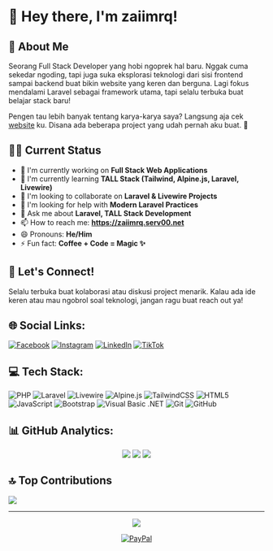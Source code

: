# 👋 Hey there, I'm zaiimrq!

## 🌟 About Me

Seorang Full Stack Developer yang hobi ngoprek hal baru. Nggak cuma sekedar ngoding, tapi juga suka eksplorasi teknologi dari sisi frontend sampai backend buat bikin website yang keren dan berguna. Lagi fokus mendalami Laravel sebagai framework utama, tapi selalu terbuka buat belajar stack baru!

Pengen tau lebih banyak tentang karya-karya saya? Langsung aja cek [website](https://zaiimrq.serv00.net) ku. Disana ada beberapa project yang udah pernah aku buat. 🚀

## 👨‍💻 Current Status

- 🔭 I'm currently working on **Full Stack Web Applications**
- 🌱 I'm currently learning **TALL Stack (Tailwind, Alpine.js, Laravel, Livewire)**
- 👯 I'm looking to collaborate on **Laravel & Livewire Projects**
- 🤔 I'm looking for help with **Modern Laravel Practices**
- 💬 Ask me about **Laravel, TALL Stack Development**
- 📫 How to reach me: **https://zaiimrq.serv00.net**
- 😄 Pronouns: **He/Him**
- ⚡ Fun fact: **Coffee + Code = Magic ✨**

## 🤝 Let's Connect!
Selalu terbuka buat kolaborasi atau diskusi project menarik. Kalau ada ide keren atau mau ngobrol soal teknologi, jangan ragu buat reach out ya!

## 🌐 Social Links:
[![Facebook](https://img.shields.io/badge/Facebook-%231877F2.svg?logo=Facebook&logoColor=white)](https://facebook.com/zaiimrq)
[![Instagram](https://img.shields.io/badge/Instagram-%23E4405F.svg?logo=Instagram&logoColor=white)](https://instagram.com/zaiimrq)
[![LinkedIn](https://img.shields.io/badge/LinkedIn-%230077B5.svg?logo=linkedin&logoColor=white)](https://linkedin.com/in/zaiimrq)
[![TikTok](https://img.shields.io/badge/TikTok-%23000000.svg?logo=TikTok&logoColor=white)](https://tiktok.com/@zaiimrq)

## 💻 Tech Stack:
![PHP](https://img.shields.io/badge/php-%23777BB4.svg?style=for-the-badge&logo=php&logoColor=white)
![Laravel](https://img.shields.io/badge/laravel-%23FF2D20.svg?style=for-the-badge&logo=laravel&logoColor=white)
![Livewire](https://img.shields.io/badge/livewire-%234E56A6.svg?style=for-the-badge&logo=livewire&logoColor=white)
![Alpine.js](https://img.shields.io/badge/alpine.js-%238BC0D0.svg?style=for-the-badge&logo=alpine.js&logoColor=black)
![TailwindCSS](https://img.shields.io/badge/tailwindcss-%2338B2AC.svg?style=for-the-badge&logo=tailwind-css&logoColor=white)
![HTML5](https://img.shields.io/badge/html5-%23E34F26.svg?style=for-the-badge&logo=html5&logoColor=white)
![JavaScript](https://img.shields.io/badge/javascript-%23323330.svg?style=for-the-badge&logo=javascript&logoColor=%23F7DF1E)
![Bootstrap](https://img.shields.io/badge/bootstrap-%238511FA.svg?style=for-the-badge&logo=bootstrap&logoColor=white)
![Visual Basic .NET](https://img.shields.io/badge/Visual%20Basic%20.NET-%235C2D91.svg?style=for-the-badge&logo=.net&logoColor=white)
![Git](https://img.shields.io/badge/git-%23F05033.svg?style=for-the-badge&logo=git&logoColor=white)
![GitHub](https://img.shields.io/badge/github-%23121011.svg?style=for-the-badge&logo=github&logoColor=white)

## 📊 GitHub Analytics:
<div align="center">

![](https://github-readme-stats.vercel.app/api?username=zaiimrq&theme=tokyonight&hide_border=true&include_all_commits=false&count_private=false)
![](https://github-readme-streak-stats.herokuapp.com/?user=zaiimrq&theme=tokyonight&hide_border=true)
![](https://github-readme-stats.vercel.app/api/top-langs/?username=zaiimrq&theme=tokyonight&hide_border=true&include_all_commits=false&count_private=false&layout=compact)

</div>

## 🔝 Top Contributions
![](https://github-contributor-stats.vercel.app/api?username=zaiimrq&limit=5&theme=tokyonight&combine_all_yearly_contributions=true)

---
<div align="center">

[![](https://visitcount.itsvg.in/api?id=zaiimrq&icon=0&color=0)](https://visitcount.itsvg.in)

[![PayPal](https://img.shields.io/badge/PayPal-00457C?style=for-the-badge&logo=paypal&logoColor=white)](https://paypal.me/zaiimrq)

</div>

